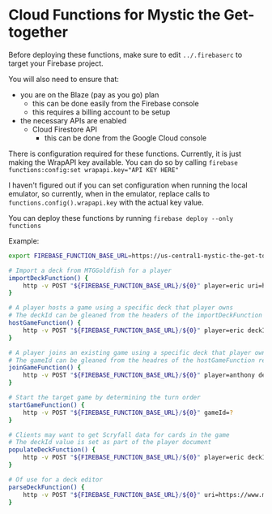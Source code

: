 # Cloud Functions for Mystic the Get-together

Before deploying these functions, make sure to edit `../.firebaserc` to target your Firebase project. 

You will also need to ensure that:
- you are on the Blaze (pay as you go) plan 
    - this can be done easily from the Firebase console
    - this requires a billing account to be setup
- the necessary APIs are enabled
    - Cloud Firestore API
        - this can be done from the Google Cloud console

There is configuration required for these functions. Currently, it is just making the WrapAPI key available. You can do so by calling `firebase functions:config:set wrapapi.key="API KEY HERE"`

I haven't figured out if you can set configuration when running the local emulator, so currently, when in the emulator, replace calls to `functions.config().wrapapi.key` with the actual key value.

You can deploy these functions by running `firebase deploy --only functions`

Example:
```bash
export FIREBASE_FUNCTION_BASE_URL=https://us-central1-mystic-the-get-together-8e05e.cloudfunctions.net

# Import a deck from MTGGoldfish for a player
importDeckFunction() {
    http -v POST "${FIREBASE_FUNCTION_BASE_URL}/${0}" player=eric uri=https://www.mtggoldfish.com/deck/1511674
}

# A player hosts a game using a specific deck that player owns
# The deckId can be gleaned from the headers of the importDeckFunction response
hostGameFunction() {
    http -v POST "${FIREBASE_FUNCTION_BASE_URL}/${0}" player=eric deckId=?
}

# A player joins an existing game using a specific deck that player owns
# The gameId can be gleaned from the headres of the hostGameFunction response
joinGameFunction() {
    http -v POST "${FIREBASE_FUNCTION_BASE_URL}/${0}" player=anthony deckId=?
}

# Start the target game by determining the turn order
startGameFunction() {
    http -v POST "${FIREBASE_FUNCTION_BASE_URL}/${0}" gameId=?
}

# Clients may want to get Scryfall data for cards in the game
# The deckId value is set as part of the player document
populateDeckFunction() {
    http -v POST "${FIREBASE_FUNCTION_BASE_URL}/${0}" player=eric deckId=? include:='["id"]'
}

# Of use for a deck editor
parseDeckFunction() {
    http -v POST "${FIREBASE_FUNCTION_BASE_URL}/${0}" uri=https://www.mtggoldfish.com/deck/1511674
}
```